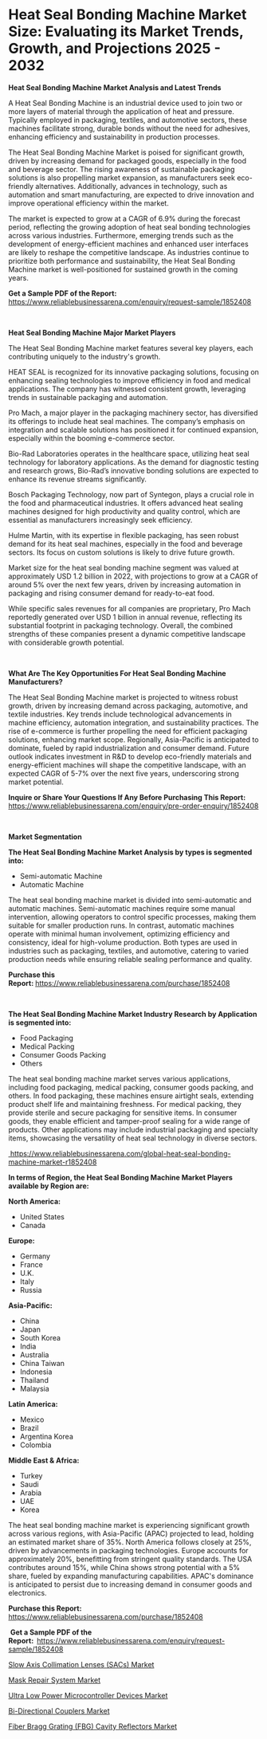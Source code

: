 <p><h1>Heat Seal Bonding Machine Market Size: Evaluating its Market Trends, Growth, and Projections 2025 - 2032</h1></p><p><strong>Heat Seal Bonding Machine Market Analysis and Latest Trends</strong></p>
<p><p>A Heat Seal Bonding Machine is an industrial device used to join two or more layers of material through the application of heat and pressure. Typically employed in packaging, textiles, and automotive sectors, these machines facilitate strong, durable bonds without the need for adhesives, enhancing efficiency and sustainability in production processes.</p><p>The Heat Seal Bonding Machine Market is poised for significant growth, driven by increasing demand for packaged goods, especially in the food and beverage sector. The rising awareness of sustainable packaging solutions is also propelling market expansion, as manufacturers seek eco-friendly alternatives. Additionally, advances in technology, such as automation and smart manufacturing, are expected to drive innovation and improve operational efficiency within the market.</p><p>The market is expected to grow at a CAGR of 6.9% during the forecast period, reflecting the growing adoption of heat seal bonding technologies across various industries. Furthermore, emerging trends such as the development of energy-efficient machines and enhanced user interfaces are likely to reshape the competitive landscape. As industries continue to prioritize both performance and sustainability, the Heat Seal Bonding Machine market is well-positioned for sustained growth in the coming years.</p></p>
<p><strong>Get a Sample PDF of the Report:&nbsp;</strong> <a href="https://www.reliablebusinessarena.com/enquiry/request-sample/1852408?utm_campaign=1990&utm_medium=2&utm_source=Github&utm_content=ia&utm_term=28022025&utm_id=heat-seal-bonding-machine">https://www.reliablebusinessarena.com/enquiry/request-sample/1852408</a></p>
<p>&nbsp;</p>
<p><strong>Heat Seal Bonding Machine Major Market Players</strong></p>
<p><p>The Heat Seal Bonding Machine market features several key players, each contributing uniquely to the industry's growth. </p><p>HEAT SEAL is recognized for its innovative packaging solutions, focusing on enhancing sealing technologies to improve efficiency in food and medical applications. The company has witnessed consistent growth, leveraging trends in sustainable packaging and automation.</p><p>Pro Mach, a major player in the packaging machinery sector, has diversified its offerings to include heat seal machines. The company’s emphasis on integration and scalable solutions has positioned it for continued expansion, especially within the booming e-commerce sector.</p><p>Bio-Rad Laboratories operates in the healthcare space, utilizing heat seal technology for laboratory applications. As the demand for diagnostic testing and research grows, Bio-Rad’s innovative bonding solutions are expected to enhance its revenue streams significantly.</p><p>Bosch Packaging Technology, now part of Syntegon, plays a crucial role in the food and pharmaceutical industries. It offers advanced heat sealing machines designed for high productivity and quality control, which are essential as manufacturers increasingly seek efficiency.</p><p>Hulme Martin, with its expertise in flexible packaging, has seen robust demand for its heat seal machines, especially in the food and beverage sectors. Its focus on custom solutions is likely to drive future growth.</p><p>Market size for the heat seal bonding machine segment was valued at approximately USD 1.2 billion in 2022, with projections to grow at a CAGR of around 5% over the next few years, driven by increasing automation in packaging and rising consumer demand for ready-to-eat food.</p><p>While specific sales revenues for all companies are proprietary, Pro Mach reportedly generated over USD 1 billion in annual revenue, reflecting its substantial footprint in packaging technology. Overall, the combined strengths of these companies present a dynamic competitive landscape with considerable growth potential.</p></p>
<p>&nbsp;</p>
<p><strong>What Are The Key Opportunities For Heat Seal Bonding Machine Manufacturers?</strong></p>
<p><p>The Heat Seal Bonding Machine market is projected to witness robust growth, driven by increasing demand across packaging, automotive, and textile industries. Key trends include technological advancements in machine efficiency, automation integration, and sustainability practices. The rise of e-commerce is further propelling the need for efficient packaging solutions, enhancing market scope. Regionally, Asia-Pacific is anticipated to dominate, fueled by rapid industrialization and consumer demand. Future outlook indicates investment in R&D to develop eco-friendly materials and energy-efficient machines will shape the competitive landscape, with an expected CAGR of 5-7% over the next five years, underscoring strong market potential.</p></p>
<p><strong>Inquire or Share Your Questions If Any Before Purchasing This Report:</strong> <a href="https://www.reliablebusinessarena.com/enquiry/pre-order-enquiry/1852408?utm_campaign=1990&utm_medium=2&utm_source=Github&utm_content=ia&utm_term=28022025&utm_id=heat-seal-bonding-machine">https://www.reliablebusinessarena.com/enquiry/pre-order-enquiry/1852408</a></p>
<p>&nbsp;</p>
<p><strong>Market Segmentation</strong></p>
<p><strong>The Heat Seal Bonding Machine Market Analysis by types is segmented into:</strong></p>
<p><ul><li>Semi-automatic Machine</li><li>Automatic Machine</li></ul></p>
<p><p>The heat seal bonding machine market is divided into semi-automatic and automatic machines. Semi-automatic machines require some manual intervention, allowing operators to control specific processes, making them suitable for smaller production runs. In contrast, automatic machines operate with minimal human involvement, optimizing efficiency and consistency, ideal for high-volume production. Both types are used in industries such as packaging, textiles, and automotive, catering to varied production needs while ensuring reliable sealing performance and quality.</p></p>
<p><strong>Purchase this Report:&nbsp;</strong><a href="https://www.reliablebusinessarena.com/purchase/1852408?utm_campaign=1990&utm_medium=2&utm_source=Github&utm_content=ia&utm_term=28022025&utm_id=heat-seal-bonding-machine">https://www.reliablebusinessarena.com/purchase/1852408</a></p>
<p>&nbsp;</p>
<p><strong>The Heat Seal Bonding Machine Market Industry Research by Application is segmented into:</strong></p>
<p><ul><li>Food Packaging</li><li>Medical Packing</li><li>Consumer Goods Packing</li><li>Others</li></ul></p>
<p><p>The heat seal bonding machine market serves various applications, including food packaging, medical packing, consumer goods packing, and others. In food packaging, these machines ensure airtight seals, extending product shelf life and maintaining freshness. For medical packing, they provide sterile and secure packaging for sensitive items. In consumer goods, they enable efficient and tamper-proof sealing for a wide range of products. Other applications may include industrial packaging and specialty items, showcasing the versatility of heat seal technology in diverse sectors.</p></p>
<p><a href="https://www.reliablebusinessarena.com/global-heat-seal-bonding-machine-market-r1852408?utm_campaign=1990&utm_medium=2&utm_source=Github&utm_content=ia&utm_term=28022025&utm_id=heat-seal-bonding-machine">&nbsp;https://www.reliablebusinessarena.com/global-heat-seal-bonding-machine-market-r1852408</a></p>
<p><strong>In terms of Region, the Heat Seal Bonding Machine Market Players available by Region are:</strong></p>
<p>
    <p> <strong> North America: </strong>
        <ul>
            <li>United States</li>
            <li>Canada</li>
        </ul>
        </p> 
    <p> <strong> Europe: </strong>
        <ul>
            <li>Germany</li>
            <li>France</li>
            <li>U.K.</li>
            <li>Italy</li>
            <li>Russia</li>
        </ul>
        </p> 
    <p> <strong> Asia-Pacific: </strong>
        <ul>
            <li>China</li>
            <li>Japan</li>
            <li>South Korea</li>
            <li>India</li>
            <li>Australia</li>
            <li>China Taiwan</li>
            <li>Indonesia</li>
            <li>Thailand</li>
            <li>Malaysia</li>
        </ul>
        </p> 
    <p> <strong> Latin America: </strong>
        <ul>
            <li>Mexico</li>
            <li>Brazil</li>
            <li>Argentina Korea</li>
            <li>Colombia</li>
        </ul>
        </p> 
    <p> <strong> Middle East & Africa: </strong>
        <ul>
            <li>Turkey</li>
            <li>Saudi</li>
            <li>Arabia</li>
            <li>UAE</li>
            <li>Korea</li>
        </ul>
    </p>
    </p>
<p><p>The heat seal bonding machine market is experiencing significant growth across various regions, with Asia-Pacific (APAC) projected to lead, holding an estimated market share of 35%. North America follows closely at 25%, driven by advancements in packaging technologies. Europe accounts for approximately 20%, benefitting from stringent quality standards. The USA contributes around 15%, while China shows strong potential with a 5% share, fueled by expanding manufacturing capabilities. APAC's dominance is anticipated to persist due to increasing demand in consumer goods and electronics.</p></p>
<p><strong>Purchase this Report: </strong><a href="https://www.reliablebusinessarena.com/purchase/1852408?utm_campaign=1990&utm_medium=2&utm_source=Github&utm_content=ia&utm_term=28022025&utm_id=heat-seal-bonding-machine">https://www.reliablebusinessarena.com/purchase/1852408</a></p>
<p>&nbsp;<strong>Get a Sample PDF of the Report:&nbsp;&nbsp;</strong><a href="https://www.reliablebusinessarena.com/enquiry/request-sample/1852408?utm_campaign=1990&utm_medium=2&utm_source=Github&utm_content=ia&utm_term=28022025&utm_id=heat-seal-bonding-machine">https://www.reliablebusinessarena.com/enquiry/request-sample/1852408</a></p>
<p><strong></strong></p>
<p><p><a href="https://github.com/fendtdjunawo/Market-Research-Report-List-1/blob/main/slow-axis-collimation-lenses-sacs-market.md?utm_campaign=1990&utm_medium=2&utm_source=Github&utm_content=ia&utm_term=28022025&utm_id=heat-seal-bonding-machine">Slow Axis Collimation Lenses (SACs) Market</a></p><p><a href="https://github.com/kovasovitzzg/Market-Research-Report-List-1/blob/main/mask-repair-system-market.md?utm_campaign=1990&utm_medium=2&utm_source=Github&utm_content=ia&utm_term=28022025&utm_id=heat-seal-bonding-machine">Mask Repair System Market</a></p><p><a href="https://github.com/hadshpinay/Market-Research-Report-List-1/blob/main/ultra-low-power-microcontroller-devices-market.md?utm_campaign=1990&utm_medium=2&utm_source=Github&utm_content=ia&utm_term=28022025&utm_id=heat-seal-bonding-machine">Ultra Low Power Microcontroller Devices Market</a></p><p><a href="https://github.com/danzopachllq/Market-Research-Report-List-1/blob/main/bi-directional-couplers-market.md?utm_campaign=1990&utm_medium=2&utm_source=Github&utm_content=ia&utm_term=28022025&utm_id=heat-seal-bonding-machine">Bi-Directional Couplers Market</a></p><p><a href="https://github.com/catlowdarcys/Market-Research-Report-List-1/blob/main/fiber-bragg-grating-fbg-cavity-reflectors-market.md?utm_campaign=1990&utm_medium=2&utm_source=Github&utm_content=ia&utm_term=28022025&utm_id=heat-seal-bonding-machine">Fiber Bragg Grating (FBG) Cavity Reflectors Market</a></p></p>